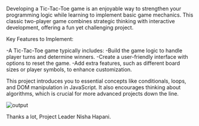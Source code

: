 Developing a Tic-Tac-Toe game is an enjoyable way to strengthen your programming logic while learning to implement basic game mechanics. 
This classic two-player game combines strategic thinking with interactive development, offering a fun yet challenging project.

Key Features to Implement:

-A Tic-Tac-Toe game typically includes:
-Build the game logic to handle player turns and determine winners.
-Create a user-friendly interface with options to reset the game.
-Add extra features, such as different board sizes or player symbols, to enhance customization.

This project introduces you to essential concepts like conditionals, loops, and DOM manipulation in JavaScript. 
It also encourages thinking about algorithms, which is crucial for more advanced projects down the line.

![output](https://github.com/user-attachments/assets/0cdda03c-0f4c-4d61-9c6b-57cbc746ce39)


Thanks a lot,
Project Leader
Nisha Hapani.
